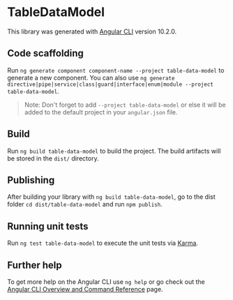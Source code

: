 # TableDataModel

This library was generated with [Angular CLI](https://github.com/angular/angular-cli) version 10.2.0.

## Code scaffolding

Run `ng generate component component-name --project table-data-model` to generate a new component. You can also use `ng generate directive|pipe|service|class|guard|interface|enum|module --project table-data-model`.
> Note: Don't forget to add `--project table-data-model` or else it will be added to the default project in your `angular.json` file. 

## Build

Run `ng build table-data-model` to build the project. The build artifacts will be stored in the `dist/` directory.

## Publishing

After building your library with `ng build table-data-model`, go to the dist folder `cd dist/table-data-model` and run `npm publish`.

## Running unit tests

Run `ng test table-data-model` to execute the unit tests via [Karma](https://karma-runner.github.io).

## Further help

To get more help on the Angular CLI use `ng help` or go check out the [Angular CLI Overview and Command Reference](https://angular.io/cli) page.
